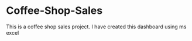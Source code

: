 # Coffee-Shop-Sales
This is a coffee shop sales project. I have created this dashboard using ms excel
